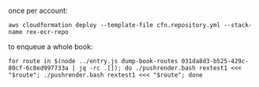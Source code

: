 
once per account:
```
aws cloudformation deploy --template-file cfn.repository.yml --stack-name rex-ecr-repo
```


to enqueue a whole book:
```
for route in $(node ../entry.js dump-book-routes 031da8d3-b525-429c-80cf-6c8ed997733a | jq -rc .[]); do ./pushrender.bash rextest1 <<< "$route"; ./pushrender.bash rextest1 <<< "$route"; done
```
